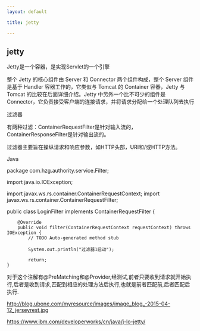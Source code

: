 ```yaml
---
layout: default

title: jetty

---
```


## jetty

Jetty是一个容器，是实现Servlet的一个引擎
 
整个 Jetty 的核心组件由 Server 和 Connector 两个组件构成，整个 Server 组件是基于 Handler 容器工作的，它类似与 Tomcat 的 Container 容器，Jetty 与 Tomcat 的比较在后面详细介绍。Jetty 中另外一个比不可少的组件是 Connector，它负责接受客户端的连接请求，并将请求分配给一个处理队列去执行


过滤器

有两种过滤：ContainerRequestFilter是针对输入流的，ContainerResponseFilter是针对输出流的。

过滤器主要旨在操纵请求和响应参数，如HTTP头部，URI和/或HTTP方法。


Java

package com.hzg.authority.service.Filter;

import java.io.IOException;

import javax.ws.rs.container.ContainerRequestContext;
import javax.ws.rs.container.ContainerRequestFilter;

public class LoginFilter implements ContainerRequestFilter {

		@Override
		public void filter(ContainerRequestContext requestContext) throws IOException {
			// TODO Auto-generated method stub
	
			System.out.println("过滤器1启动");
	
			return;
	}
	
	
对于这个注解有@PreMatching和@Provider,经测试,前者只要收到请求就开始执行,后者是收到请求,匹配到相应的处理方法后执行,也就是前者匹配前,后者匹配后执行. 


http://blog.ubone.com/myresource/images/image_blog_-2015-04-12_jerseyrest.jpg

https://www.ibm.com/developerworks/cn/java/j-lo-jetty/

    

